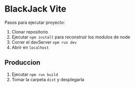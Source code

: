 # BlackJack Vite

Pasos para ejecutar proyecto:

1. Clonar repositorio
2. Ejecutar `npm install` para reconstruir los modulos de node
3. Correr el devServer `npm run dev`
4. Abrir en `localhost`

## Produccion

1. Ejecutar `npm run build`
2. Tomar la carpeta `dist` y desplegarla
